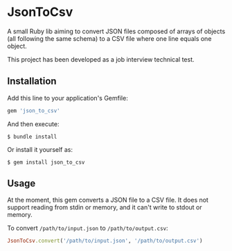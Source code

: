 # JsonToCsv

A small Ruby lib aiming to convert JSON files composed of arrays of objects (all following the same schema)
to a CSV file where one line equals one object.

This project has been developed as a job interview technical test.

## Installation

Add this line to your application's Gemfile:

```ruby
gem 'json_to_csv'
```

And then execute:

    $ bundle install

Or install it yourself as:

    $ gem install json_to_csv

## Usage

At the moment, this gem converts a JSON file to a CSV file. It does not support reading from stdin or memory, and it
can't write to stdout or memory.

To convert `/path/to/input.json` to `/path/to/output.csv`:

```ruby
JsonToCsv.convert('/path/to/input.json', '/path/to/output.csv')
```
